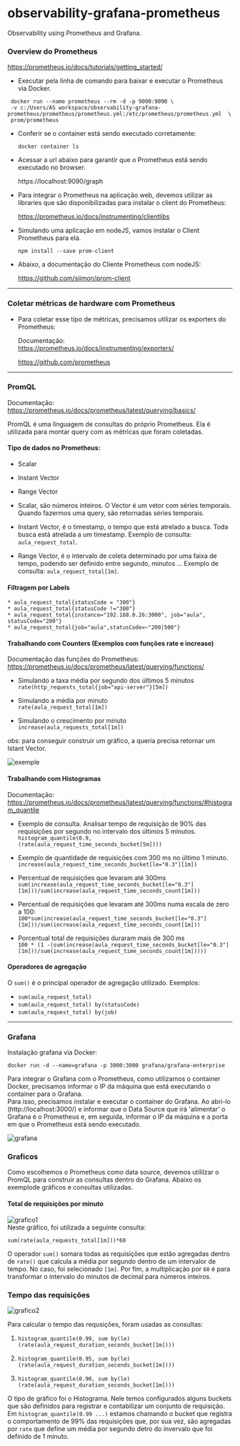 # observability-grafana-prometheus
Observability using Prometheus and Grafana.     

### Overview do Prometheus   

https://prometheus.io/docs/tutorials/getting_started/

* Executar pela linha de comando para baixar e executar o Prometheus via Docker.  

```docker
 docker run --name prometheus --rm -d -p 9090:9090 \
 -v c:/Users/AS workspace/observability-grafana-prometheus/prometheus/prometheus.yml:/etc/prometheus/prometheus.yml  \
 prom/prometheus
```  

* Conferir se o container está sendo executado corretamente:    

    `docker container ls`  

* Acessar a url abaixo para garantir que o Prometheus está sendo executado no browser.  

    https://localhost:9090/graph   


* Para integrar o Prometheus na aplicação web, devemos utilizar as libraries que são disponibilizadas para instalar o client do Prometheus:  

  https://prometheus.io/docs/instrumenting/clientlibs


* Simulando uma aplicação em nodeJS, vamos instalar o Client Prometheus para ela.  

  `npm install --save prom-client`   

* Abaixo, a documentação do Cliente Prometheus com nodeJS:    

  https://github.com/siimon/prom-client


***

### Coletar métricas de hardware com Prometheus  

* Para coletar esse tipo de métricas, precisamos utilizar os exporters do Prometheus:  

    Documentação:  
     https://prometheus.io/docs/instrumenting/exporters/   

    https://github.com/prometheus   
***  
### PromQL     

Documentação: https://prometheus.io/docs/prometheus/latest/querying/basics/

PromQL é uma linguagem de consultas do próprio Prometheus.  Ela é utilizada para montar query com as métricas que foram coletadas.    

#### Tipo de dados no Prometheus:  

* Scalar
* Instant Vector
* Range Vector    

* Scalar, são números inteiros. O Vector é um vetor com séries temporais. Quando fazermos uma query, são retornadas séries temporais.   
* Instant Vector, é o timestamp, o tempo que está atrelado a busca. Toda busca está atrelada a um timestamp.  Exemplo de consulta: `aula_request_total`.  
* Range Vector, é o intervalo de coleta determinado por uma faixa de tempo, podendo ser definido entre segundo, minutos ... Exemplo de consulta: `aula_request_total[1m]`.  

#### Filtragem por Labels     

```docker
* aula_request_total{statusCode = "300"}     
* aula_request_total{statusCode !="300"}     
* aula_request_total{instance="192.168.0.26:3000", job="aula", statusCode="200"}  
* aula_request_total{job="aula",statusCode=~"200|500"}  
```

#### Trabalhando com Counters   (Exemplos com funções rate e increase)   

Documentação das funções do Prometheus:   
https://prometheus.io/docs/prometheus/latest/querying/functions/  

* Simulando a taxa média por segundo dos últimos 5 minutos  
  `rate(http_requests_total{job="api-server"}[5m])`     
* Simulando a média por minuto  
  `rate(aula_request_total[1m])`    

* Simulando o crescimento por minuto  
  `increase(aula_requests_total[1m])`   

obs: para conseguir construir um gráfico, a queria precisa retornar um Istant Vector.   

![exemple](images/exemple-query-.png)      


#### Trabalhando com Histogramas    
Documentação:  https://prometheus.io/docs/prometheus/latest/querying/functions/#histogram_quantile    

* Exemplo de consulta. Analisar tempo de requisição de 90% das requisições por segundo no intervalo dos últimos 5 minutos.   
   `histogram_quantile(0.9,(rate(aula_request_time_seconds_bucket[5m])))`    

* Exemplo de quantidade de requisições com 300 ms no último 1 minuto.    
  `increase(aula_request_time_seconds_bucket[le="0.3"][1m])`   

* Percentual de requisições que levaram até 300ms   
  `sum(increase(aula_request_time_seconds_bucket[le="0.3"][1m]))/sum(increase(aula_request_time_seconds_count[1m]))`      
* Percentual de requisições que levaram até 300ms numa escala de zero a 100:    
    `100*sum(increase(aula_request_time_seconds_bucket[le="0.3"][1m]))/sum(increase(aula_request_time_seconds_count[1m]))`   

* Porcentual total de requisições duraram mais de 300 ms   
    `100 * (1 -(sum(increase(aula_request_time_seconds_bucket[le="0.3"][1m]))/sum(increase(aula_request_time_seconds_count[1m]))))`  


#### Operadores de agregação  

O `sum()` é o principal operador de agregação utilizado. Exemplos:   

  * `sum(aula_request_total)`   
  * `sum(aula_request_total) by(statusCode)`   
  * `sum(aula_request_total) by(job)`     

***   

### Grafana  

Instalação grafana via Docker:  

```docker
docker run -d --name=grafana -p 3000:3000 grafana/grafana-enterprise
```   

Para integrar o Grafana com o Prometheus, como utilizamos o container Docker, precisamos informar o IP da máquina que está executando o container para o Grafana.   
Para isso, precisamos instalar e executar o container do Grafana. Ao abri-lo (http://localhost:3000/) e informar que o Data Source que irá 'alimentar' o Grafana é o Prometheus e, em seguida, informar o IP da máquina e a porta em que o Prometheus está sendo executado.    
 
![grafana](images/data-source.png)    


### Graficos   

Como escolhemos o Prometheus como data source, devemos utililzar o PromQL para construir as consultas dentro do Grafana. Abaixo os exemplode gráficos e consultas utilizadas.   

#### Total de requisições por minuto  

![grafico1](/images/total-req-minuto.png)   
Neste gráfico, foi utilizada a seguinte consulta:   

`sum(rate(aula_requests_total[1m]))*60`  

O operador `sum()` somara todas as requisições que estão agregadas dentro de `rate()` que calcula a média por segundo dentro de um intervalor de tempo. No caso, foi selecionado `[1m]`. Por fim, a multiplicação por `60` é para transformar o intervalo do minutos de decimal para números inteiros.    


### Tempo das requisições  

![grafico2](/images/temp-req.png)  

Para calcular o tempo das requsições, foram usadas as consultas:  

1. `histogram_quantile(0.99, sum by(le) (rate(aula_request_duration_seconds_bucket[1m])))`   

2. `histogram_quantile(0.95, sum by(le) (rate(aula_request_duration_seconds_bucket[1m])))`   

3. `histogram_quantile(0.90, sum by(le) (rate(aula_request_duration_seconds_bucket[1m])))`  

O tipo de gráfico foi o Histograma. Nele temos configurados alguns buckets que são definidos para registrar e contabilizar um conjunto de requisição. Em `histogram_quantile(0.99 ...)` estamos chamando o bucket que registra o comportamento de 99% das requisições que, por sua vez, são agregadas por `rate` que define um média por segundo detro do invervalo que foi definido de 1 minuto.




